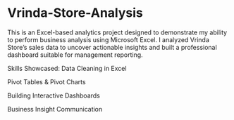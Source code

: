 # Vrinda-Store-Analysis
This is an Excel-based analytics project designed to demonstrate my ability to perform business analysis using Microsoft Excel. I analyzed Vrinda Store’s sales data to uncover actionable insights and built a professional dashboard suitable for management reporting.

Skills Showcased:
Data Cleaning in Excel

Pivot Tables & Pivot Charts

Building Interactive Dashboards

Business Insight Communication
